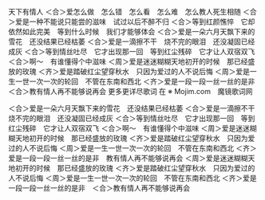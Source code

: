 天下有情人
＜合＞爱怎么做　怎么错　怎么看　怎么难　怎么教人死生相随
＜合＞爱是一种不能说只能尝的滋味　试过以后不醉不归
＜合＞等到红颜憔悴　它却依然如此完美　等到什么时候　我们才能够体会
＜合＞爱是一朵六月天飘下来的雪花　还没结果已经枯萎
＜合＞爱是一滴擦不干　烧不完的眼泪　还没凝固已经成灰
＜合＞等到情丝吐尽　它才出现那一回　等到红尘残碎　它才让人双宿双飞
＜合＞啊～　有谁懂得个中滋味
＜周＞爱是迷迷糊糊天地初开的时候　那已经盛放的玫瑰
＜齐＞爱是踏破红尘望穿秋水　只因为爱过的人不说后悔
＜周＞爱是一生一世一次一次的轮回　不管在东南和西北
＜齐＞爱是一段一段一丝一丝的是非　＜合＞教有情人再不能够说再会
更多更详尽歌词 在 ※ Mojim.com　魔镜歌词网

＜合＞爱是一朵六月天飘下来的雪花　还没结果已经枯萎
＜合＞爱是一滴擦不干　烧不完的眼泪　还没凝固已经成灰
＜合＞等到情丝吐尽　它才出现那一回　等到红尘残碎　它才让人双宿双飞
＜合＞啊～　有谁懂得个中滋味
＜周＞爱是迷迷糊糊天地初开的时候　那已经盛放的玫瑰
＜齐＞爱是踏破红尘望穿秋水　只因为爱过的人不说后悔
＜周＞爱是一生一世一次一次的轮回　不管在东南和西北
＜齐＞爱是一段一段一丝一丝的是非　教有情人再不能够说再会
＜周＞爱是迷迷糊糊天地初开的时候　那已经盛放的玫瑰
＜齐＞爱是踏破红尘望穿秋水　只因为爱过的人不说后悔
＜周＞爱是一生一世一次一次的轮回　不管在东南和西北
＜齐＞爱是一段一段一丝一丝的是非　＜合＞教有情人再不能够说再会